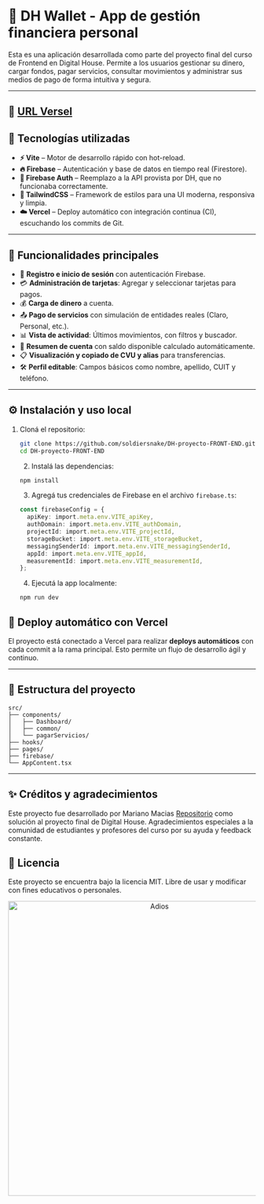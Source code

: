 # 💸 DH Wallet - App de gestión financiera personal

Esta es una aplicación desarrollada como parte del proyecto final del curso de Frontend en Digital House. Permite a los usuarios gestionar su dinero, cargar fondos, pagar servicios, consultar movimientos y administrar sus medios de pago de forma intuitiva y segura.

---

## 💎 **[URL Versel](https://dh-proyecto-front-end.vercel.app/)**

## 🚀 Tecnologías utilizadas

- **⚡ Vite** – Motor de desarrollo rápido con hot-reload.
- **🔥 Firebase** – Autenticación y base de datos en tiempo real (Firestore).
- **🔐 Firebase Auth** – Reemplazo a la API provista por DH, que no funcionaba correctamente.
- **🎨 TailwindCSS** – Framework de estilos para una UI moderna, responsiva y limpia.
- **☁️ Vercel** – Deploy automático con integración continua (CI), escuchando los commits de Git.

---

## 🔧 Funcionalidades principales

- 📲 **Registro e inicio de sesión** con autenticación Firebase.
- 💳 **Administración de tarjetas**: Agregar y seleccionar tarjetas para pagos.
- 💰 **Carga de dinero** a cuenta.
- 📤 **Pago de servicios** con simulación de entidades reales (Claro, Personal, etc.).
- 📊 **Vista de actividad**: Últimos movimientos, con filtros y buscador.
- 🧾 **Resumen de cuenta** con saldo disponible calculado automáticamente.
- 📋 **Visualización y copiado de CVU y alias** para transferencias.
- 🛠️ **Perfil editable**: Campos básicos como nombre, apellido, CUIT y teléfono.

---

## ⚙️ Instalación y uso local

1. Cloná el repositorio:

   ```bash
   git clone https://github.com/soldiersnake/DH-proyecto-FRONT-END.git
   cd DH-proyecto-FRONT-END
   ```

   2. Instalá las dependencias:

   ```bash
   npm install
   ```

   3. Agregá tus credenciales de Firebase en el archivo `firebase.ts`:

   ```ts
   const firebaseConfig = {
     apiKey: import.meta.env.VITE_apiKey,
     authDomain: import.meta.env.VITE_authDomain,
     projectId: import.meta.env.VITE_projectId,
     storageBucket: import.meta.env.VITE_storageBucket,
     messagingSenderId: import.meta.env.VITE_messagingSenderId,
     appId: import.meta.env.VITE_appId,
     measurementId: import.meta.env.VITE_measurementId,
   };
   ```

   4. Ejecutá la app localmente:

   ```bash
   npm run dev
   ```

## 🧪 Deploy automático con Vercel

El proyecto está conectado a Vercel para realizar **deploys automáticos** con cada commit a la rama principal. Esto permite un flujo de desarrollo ágil y continuo.

---

## 📁 Estructura del proyecto

```
src/
├── components/
│   ├── Dashboard/
│   ├── common/
│   └── pagarServicios/
├── hooks/
├── pages/
├── firebase/
└── AppContent.tsx
```

---

## ✨ Créditos y agradecimientos

Este proyecto fue desarrollado por Mariano Macias [Repositorio](https://github.com/soldiersnake) como solución al proyecto final de Digital House. Agradecimientos especiales a la comunidad de estudiantes y profesores del curso por su ayuda y feedback constante.

## 📝 Licencia

Este proyecto se encuentra bajo la licencia MIT. Libre de usar y modificar con fines educativos o personales.

<div align="center">
  <img src="https://media.giphy.com/media/xT9IgG50Fb7Mi0prBC/giphy.gif" alt="Adios" width="600">
</div>
